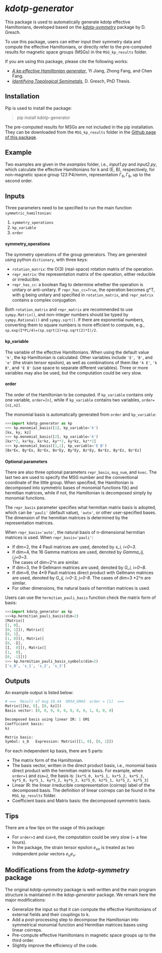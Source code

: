 # *kdotp-generator* 
This package is used to automatically generate kdotp effective Hamiltonians, developed based on the [*kdotp-symmetry*](https://kdotp-symmetry.greschd.ch/en/latest/) package by D. Gresch. 

To use this package, users can either input their symmetry data and compute the effective Hamiltonians, or directly refer to the pre-computed results for magnetic space groups (MSGs) in the `MSG_kp_results` folder.

If you are using this package, please cite the following works:
- [*A kp effective Hamiltonian generator*](http://arxiv.org/abs/2104.08493), Yi Jiang, Zhong Fang, and Chen Fang.
- [*Identifying Topological Semimetals*](https://www.research-collection.ethz.ch/handle/20.500.11850/308602), D. Gresch, PhD Thesis.

## Installation
Pip is used to install the package:
> pip install kdotp-generator 

The pre-computed results for MSGs are not included in the pip installation. They can be downloaded from the `MSG_kp_results` folder in the [Github page of this package](https://github.com/yjiang-iop/kdotp-generator).

## Example
Two examples are given in the *examples* folder, i.e., *input1.py* and *input2.py*, which calculate the effective Hamiltonians for k and (E, B), respectively, for non-magnetic space group 123 P4/mmm, representation $\Gamma_6, \Gamma_9$, up to the second order. 


## Inputs
Three parameters need to be specified to run the main function `symmetric_hamiltonian`:
1. `symmetry_operations`
2. `kp_variable`
3. `order`

#### symmetry_operations
The symmetry operations of the group generators. They are generated using python `dictionary`, with three keys:
- `rotation_matrix`: the O(3) (real-space) rotation matrix of the operation.
- `repr_matrix`: the representation matrix of the operation, either reducible or irreducible. 
- `repr_has_cc`: a boolean flag to determine whether the operation is unitary or anti-unitary. If `repr_has_cc=True`, the operation becomes g*T, with g being unitary and specified in `rotation_matrix`, and `repr_matrix` contains a complex conjugation.

Both `rotation_matrix` and `repr_matrix` are recommended to use `sympy.Matrix()`, and non-integer numbers should be typed by `sympy.Rational()` and `sympy.sqrt()`. If there are exponential numbers, converting them to square numbers is more efficient to compute, e.g., `sp.exp(I*Pi/4)=(sp.sqrt(2)+sp.sqrt(2)*I)/2`.

#### kp_variable
The variable of the effective Hamiltonians. When using the default value `'k'`, the kp Hamiltonian is calculated. Other variables include `'E'`, `'B'`, and `'e'` (the strain tensor epsilon), as well as combinations of them like `'k E'`, `'k B'`, and `'E B'` (use space to separate different variables). Three or more variables may also be used, but the computation could be very slow.

#### order
The order of the Hamiltonian to be computed. If `kp_variable` contains only one variable, `order=[n]`, while if `kp_variable` contains two variables, `order=[n1,n2]`. 

The monomial basis is automatically generated from `order` and `kp_variable`:
```python
>>>import kdotp_generator as kp
>>> kp.monomial_basis([1], kp_variable='k')
[kx, ky, kz]
>>> kp.monomial_basis([2], kp_variable='k')
[kx**2, kx*ky, kx*kz, ky**2, ky*kz, kz**2]
>>> kp.monomial_basis([1,1], kp_variable='E B')
[Bx*Ex, By*Ex, Bz*Ex, Bx*Ey, By*Ey, Bz*Ey, Bx*Ez, By*Ez, Bz*Ez]
```

#### Optional parameters
There are also three optional parameters `repr_basis`, `msg_num`, and `kvec`. The last two are used to specify the MSG number and the conventional coordinate of the little group. When specified, the Hamiltonian is decomposed into symmetric bases of monomial functions f(k) and hermitian matrices, while if not, the Hamiltonian is decomposed simply by monomial functions.

The `repr_basis` parameter specifies what hermitian matrix basis is adopted, which can be `'pauli'` (default value), `'auto'`, or other user-specified bases. The dimension of the hermitian matrices is determined by the representation matrices.

When `repr_basis='auto'`, the natural basis of n-dimensional hermitian matrices is used.
When `repr_basis='pauli'`:
- If dim=2, the 4 Pauli matrices are used, denoted by *s_i, i=0~3*.
- If dim=4, the 16 Gamma matrices are used, denoted by *Gamma_ij, i,j=0~3*.  
  The cases of dim=2^n are similar.
- If dim=3, the 9 Gellmann matrices are used, denoted by *G_i, i=0~8*.
- If dim=6, the 4*9 Pauli matrices direct product with Gellmann matrices are used, denoted by *G_ij, i=0-3, j=0-8*. The cases of dim=3 *2^n are similar.
- For other dimensions, the natural basis of hermitian matrices is used.

Users can use the `hermitian_pauli_basis` function check the matrix form of basis:
```python
>>>import kdotp_generator as kp
>>>kp.hermitian_pauli_basis(dim=2)
[Matrix([
[1, 0],
[0, 1]]), Matrix([
[0, 1],
[1, 0]]), Matrix([
[0, -I],
[I,  0]]), Matrix([
[1,  0],
[0, -1]])]
>>> kp.hermitian_pauli_basis_symbols(dim=2)
['s_0', 's_1', 's_2', 's_3']
```


## Outputs
An example output is listed below:
```python
# ===  Result of msg 10.44  GM3d_GM4d  order = [1]  ===
Matrix([[kz, 0], [0, kz]])
Basis vector: [0, 0, 0, 0, 0, 0, 0, 0, 1, 0, 0, 0]

Decomposed basis using linear IR: 1 GM1  
Coefficient basis:
kz

Matrix basis:
Symbol: s_0   Expression: Matrix([[1, 0], [0, 1]]) 
```
For each independent kp basis, there are 5 parts:
- The matrix form of the Hamiltonian.
- The basis vector, written in the direct product basis, i.e., monomial basis direct product with the hermitian matrix basis. For example, when `order=1` and `dim=2`, the basis is:
  `[kx*S_0, kx*S_1, kx*S_2, kx*S_3, ky*S_0, ky*S_1, ky*S_2, ky*S_3, kz*S_0, kz*S_1, kz*S_2, kz*S_3]`
- Linear IR: the linear irreducible corepresentation (coirrep) label of the decomposed basis. The definition of linear coirreps can be found in the `MSG_kp_results` folder.
- Coefficient basis and Matrix basis: the decomposed symmetric basis.


## Tips
There are a few tips on the usage of this package:
- For `order>3` and `dim>8`, the computation could be very slow (~ a few hours). 
- In the package, the strain tensor epsilon $e_{uv}$ is treated as two independent polar vectors $e_u e_v$.

## Modifications from the *kdotp-symmetry* package
The original *kdotp-symmetry* package is well-written and the main program structure is maintained in the *kdop-generator* package. We remark here the major modifications:
- Generalize the input so that it can compute the effective Hamiltonians of external fields and their couplings to k.
- Add a post-processing step to decompose the Hamiltonian into symmetrical monomial function and Hermitian matrices bases using linear coirreps.
- Pre-compute effective Hamiltonians in magnetic space groups up to the third order.
- Slightly improve the efficiency of the code.
